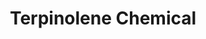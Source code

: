 ---
name: Terpinolene Chemical
title: Terpinolene Chemical
details:
  - detail:
      key: "Usage/Application"
      value: "Fragrance, Flavour, Pharma"
  - detail:
      key: "Packaging Size"
      value: "5,25,200 Kg"
  - detail:
      key: "Brand"
      value: "Natural Aroma"
  - detail:
      key: "Flash Point"
      value: "64.4 deg C"
  - detail:
      key: "Physical State"
      value: "Liquid"
  - detail:
      key: "Boiling Point"
      value: "180 deg C"
  - detail:
      key: "Molecular Weight"
      value: "136.26 g/mol"
  - detail:
      key: "CAS No"
      value: "586-62-9"
  - detail:
      key: "EINECS No"
      value: "209-578-0"
  - detail:
      key: "FEMA No"
      value: "3046"
  - detail:
      key: "Formula"
      value: "C10H16"
  - detail:
      key: "Odour"
      value: "Sweet,Pine,Herbal,Anisic,Lime"
  - detail:
      key: "Purity"
      value: "Terpinolene >85% to  >90%"
  - detail:
      key: "Density"
      value: "0.856 to 0.866 (at 20 deg C)"
  - detail:
      key: "Refractive Index"
      value: "1.4880 to 1.4930 (at 20 deg C)"
  - detail:
      key: "Packaging Type"
      value: "Can,Barrel"
showOnHome: false
thumbnail: https://5.imimg.com/data5/SELLER/Default/2021/12/FY/PI/QI/3823480/terpinolene-chemical-500x500.png
productImages:
  - https://ucarecdn.com/8213c725-21d0-4ac0-ad5e-c1975c20032b/
category: natural isolates
---